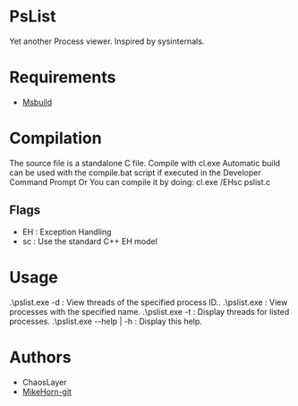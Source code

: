 # PsList
Yet another Process viewer. Inspired by sysinternals.

# Requirements
* [Msbuild](https://visualstudio.microsoft.com/downloads/)


# Compilation
The source file is a standalone C file. Compile with cl.exe
Automatic build can be used with the compile.bat script if executed in the Developer Command Prompt
Or
You can compile it by doing:
cl.exe /EHsc pslist.c


## Flags
* EH : Exception Handling
* sc : Use the standard C++ EH model

# Usage
  .\pslist.exe -d <processId> : View threads of the specified process ID..
  .\pslist.exe <processName> : View processes with the specified name.
  .\pslist.exe -t : Display threads for listed processes.
  .\pslist.exe --help | -h : Display this help.

# Authors
* ChaosLayer
* [MikeHorn-git](https://github.com/MikeHorn-git)
